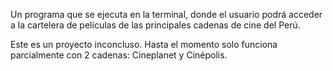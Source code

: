 Un programa que se ejecuta en la terminal, donde el usuario podrá acceder a la cartelera de películas de las principales cadenas de cine del Perú.

Este es un proyecto inconcluso. Hasta el momento solo funciona parcialmente con 2 cadenas: Cineplanet y Cinépolis.
